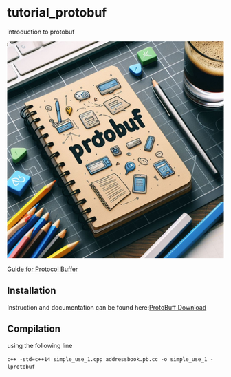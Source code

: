 # tutorial_protobuf
introduction to protobuf

![Google Protobuf Tutorial](img/notebook.jpeg)

[Guide for Protocol Buffer](https://protobuf.dev/programming-guides/proto2/)

## Installation

Instruction and documentation can be found here:[ProtoBuff Download](https://protobuf.dev/downloads/)

## Compilation

using the following line

`
c++ -std=c++14 simple_use_1.cpp addressbook.pb.cc -o simple_use_1 -lprotobuf
`